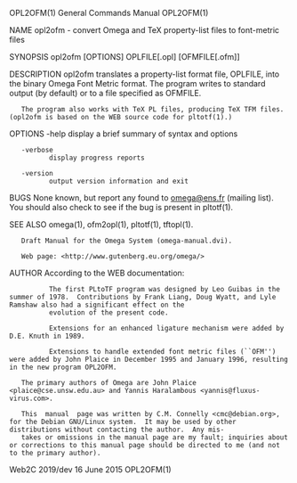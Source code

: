 OPL2OFM(1)                                                                       General Commands Manual                                                                       OPL2OFM(1)

NAME
       opl2ofm - convert Omega and TeX property-list files to font-metric files

SYNOPSIS
       opl2ofm [OPTIONS] OPLFILE[.opl] [OFMFILE[.ofm]]

DESCRIPTION
       opl2ofm  translates  a property-list format file, OPLFILE, into the binary Omega Font Metric format.  The program writes to standard output (by default) or to a file specified as
       OFMFILE.

       The program also works with TeX PL files, producing TeX TFM files.  (opl2ofm is based on the WEB source code for pltotf(1).)

OPTIONS
       -help  display a brief summary of syntax and options

       -verbose
              display progress reports

       -version
              output version information and exit

BUGS
       None known, but report any found to <omega@ens.fr> (mailing list).  You should also check to see if the bug is present in pltotf(1).

SEE ALSO
       omega(1), ofm2opl(1), pltotf(1), tftopl(1).

       Draft Manual for the Omega System (omega-manual.dvi).

       Web page: <http://www.gutenberg.eu.org/omega/>

AUTHOR
       According to the WEB documentation:

              The first PLtoTF program was designed by Leo Guibas in the summer of 1978.  Contributions by Frank Liang, Doug Wyatt, and Lyle Ramshaw also had a significant effect on the
              evolution of the present code.

              Extensions for an enhanced ligature mechanism were added by D.E. Knuth in 1989.

              Extensions to handle extended font metric files (``OFM'') were added by John Plaice in December 1995 and January 1996, resulting in the new program OPL2OFM.

       The primary authors of Omega are John Plaice <plaice@cse.unsw.edu.au> and Yannis Haralambous <yannis@fluxus-virus.com>.

       This  manual  page was written by C.M. Connelly <cmc@debian.org>, for the Debian GNU/Linux system.  It may be used by other distributions without contacting the author.  Any mis‐
       takes or omissions in the manual page are my fault; inquiries about or corrections to this manual page should be directed to me (and not to the primary author).

Web2C 2019/dev                                                                         16 June 2015                                                                            OPL2OFM(1)
